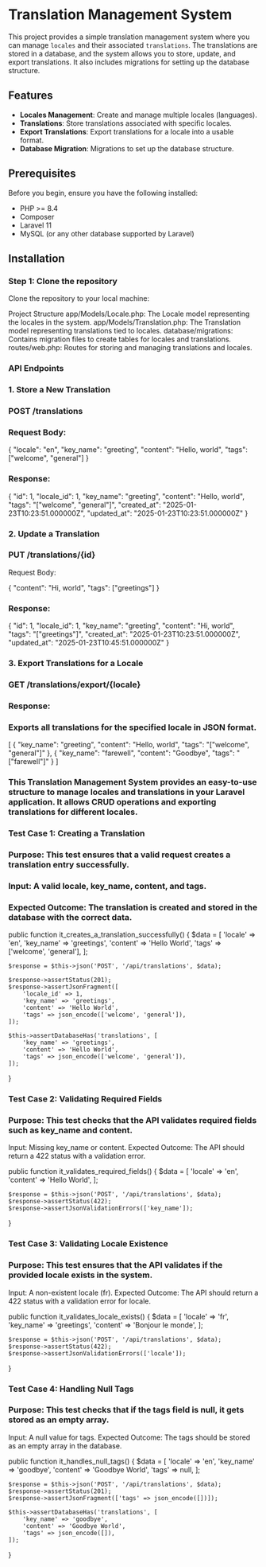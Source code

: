 # Translation Management System

This project provides a simple translation management system where you can manage `locales` and their associated `translations`. The translations are stored in a database, and the system allows you to store, update, and export translations. It also includes migrations for setting up the database structure.

## Features

- **Locales Management**: Create and manage multiple locales (languages).
- **Translations**: Store translations associated with specific locales.
- **Export Translations**: Export translations for a locale into a usable format.
- **Database Migration**: Migrations to set up the database structure.

## Prerequisites

Before you begin, ensure you have the following installed:

- PHP >= 8.4
- Composer
- Laravel 11
- MySQL (or any other database supported by Laravel)

## Installation

### Step 1: Clone the repository

Clone the repository to your local machine:


Project Structure
app/Models/Locale.php: The Locale model representing the locales in the system.
app/Models/Translation.php: The Translation model representing translations tied to locales.
database/migrations: Contains migration files to create tables for locales and translations.
routes/web.php: Routes for storing and managing translations and locales.


### API Endpoints
### 1. Store a New Translation
### POST /translations

### Request Body:

{
    "locale": "en",
    "key_name": "greeting",
    "content": "Hello, world",
    "tags": ["welcome", "general"]
}

### Response:
{
    "id": 1,
    "locale_id": 1,
    "key_name": "greeting",
    "content": "Hello, world",
    "tags": "[\"welcome\", \"general\"]",
    "created_at": "2025-01-23T10:23:51.000000Z",
    "updated_at": "2025-01-23T10:23:51.000000Z"
}

### 2. Update a Translation
### PUT /translations/{id}

Request Body:

{
    "content": "Hi, world",
    "tags": ["greetings"]
}
### Response:

{
    "id": 1,
    "locale_id": 1,
    "key_name": "greeting",
    "content": "Hi, world",
    "tags": "[\"greetings\"]",
    "created_at": "2025-01-23T10:23:51.000000Z",
    "updated_at": "2025-01-23T10:45:51.000000Z"
}


### 3. Export Translations for a Locale
### GET /translations/export/{locale}

### Response:

### Exports all translations for the specified locale in JSON format.

[
    {
        "key_name": "greeting",
        "content": "Hello, world",
        "tags": "[\"welcome\", \"general\"]"
    },
    {
        "key_name": "farewell",
        "content": "Goodbye",
        "tags": "[\"farewell\"]"
    }
]



### This Translation Management System provides an easy-to-use structure to manage locales and translations in your Laravel application. It allows CRUD operations and exporting translations for different locales.




### Test Case 1: Creating a Translation
### Purpose: This test ensures that a valid request creates a translation entry successfully.

### Input: A valid locale, key_name, content, and tags.
### Expected Outcome: The translation is created and stored in the database with the correct data.

public function it_creates_a_translation_successfully()
{
    $data = [
        'locale' => 'en',
        'key_name' => 'greetings',
        'content' => 'Hello World',
        'tags' => ['welcome', 'general'],
    ];

    $response = $this->json('POST', '/api/translations', $data);

    $response->assertStatus(201);
    $response->assertJsonFragment([
        'locale_id' => 1,
        'key_name' => 'greetings',
        'content' => 'Hello World',
        'tags' => json_encode(['welcome', 'general']),
    ]);

    $this->assertDatabaseHas('translations', [
        'key_name' => 'greetings',
        'content' => 'Hello World',
        'tags' => json_encode(['welcome', 'general']),
    ]);
}


### Test Case 2: Validating Required Fields
### Purpose: This test checks that the API validates required fields such as key_name and content.

Input: Missing key_name or content.
Expected Outcome: The API should return a 422 status with a validation error.

public function it_validates_required_fields()
{
    $data = [
        'locale' => 'en',
        'content' => 'Hello World',
    ];

    $response = $this->json('POST', '/api/translations', $data);
    $response->assertStatus(422);
    $response->assertJsonValidationErrors(['key_name']);
}
### Test Case 3: Validating Locale Existence
### Purpose: This test ensures that the API validates if the provided locale exists in the system.

Input: A non-existent locale (fr).
Expected Outcome: The API should return a 422 status with a validation error for locale.

public function it_validates_locale_exists()
{
    $data = [
        'locale' => 'fr',
        'key_name' => 'greetings',
        'content' => 'Bonjour le monde',
    ];

    $response = $this->json('POST', '/api/translations', $data);
    $response->assertStatus(422);
    $response->assertJsonValidationErrors(['locale']);
}
### Test Case 4: Handling Null Tags
### Purpose: This test checks that if the tags field is null, it gets stored as an empty array.

Input: A null value for tags.
Expected Outcome: The tags should be stored as an empty array in the database.

public function it_handles_null_tags()
{
    $data = [
        'locale' => 'en',
        'key_name' => 'goodbye',
        'content' => 'Goodbye World',
        'tags' => null,
    ];

    $response = $this->json('POST', '/api/translations', $data);
    $response->assertStatus(201);
    $response->assertJsonFragment(['tags' => json_encode([])]);

    $this->assertDatabaseHas('translations', [
        'key_name' => 'goodbye',
        'content' => 'Goodbye World',
        'tags' => json_encode([]),
    ]);
}
